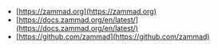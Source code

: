 

- [https://zammad.org](https://zammad.org)
- [https://docs.zammad.org/en/latest/](https://docs.zammad.org/en/latest/)
- [https://github.com/zammad](https://github.com/zammad)
